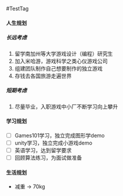 #TestTag
#### 人生规划
##### 长远考虑
1. 留学南加州等大学游戏设计（编程）研究生
2. 加入米哈游，游戏科学之类心仪游戏公司
3. 组建团队制作自己想要制作的独立游戏
4. 存钱去各国旅游走遍世界

##### 短期考虑
1. 尽量毕业，入职游戏中小厂不断学习向上攀升

#### 学习规划
- [ ] Games101学习，独立完成图形学demo
- [ ] unity学习，独立完成小游戏demo
- [ ] 英语学习，达到留学要求
- [ ] 回顾算法练习，为面试做准备

#### 生活规划
* 减重 -> 70kg
